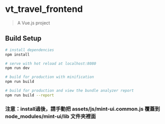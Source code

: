 # vt_travel_frontend

> A Vue.js project

## Build Setup

``` bash
# install dependencies
npm install

# serve with hot reload at localhost:8080
npm run dev

# build for production with minification
npm run build

# build for production and view the bundle analyzer report
npm run build --report
```
### 注意：install過後，請手動把 assets/js/mint-ui.common.js 覆蓋到 node_modules/mint-ui/lib 文件夾裡面
